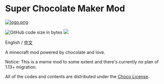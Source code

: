 # Super Chocolate Maker Mod
[![logo.png](https://i.postimg.cc/htM2x9RX/logo.png)](https://postimg.cc/MnM0JfTw)

![GitHub code size in bytes](https://img.shields.io/github/languages/code-size/KelsAstell/ChocolateMaker2-1.12.2?style=flat-square)
<a aria-label="GitHub commit activity" href="https://github.com/KelsAstell/ChocolateMaker2-1.12.2/commits/main" title="GitHub commit activity">
    <img src="https://img.shields.io/github/commit-activity/m/KelsAstell/ChocolateMaker2-1.12.2?style=flat-square"/>
  </a>

English / [中文](https://github.com/KelsAstell/ChocolateMaker2-1.12.2/blob/master/README_ZH.md)

A minecraft mod powered by chocolate and love.

Notice: This is a meme mod to some extent and there's currently no plan of 1.13+ migration.

All of the codes and contents are distributed under the [Choco License](https://emowolf.fun/choco).
